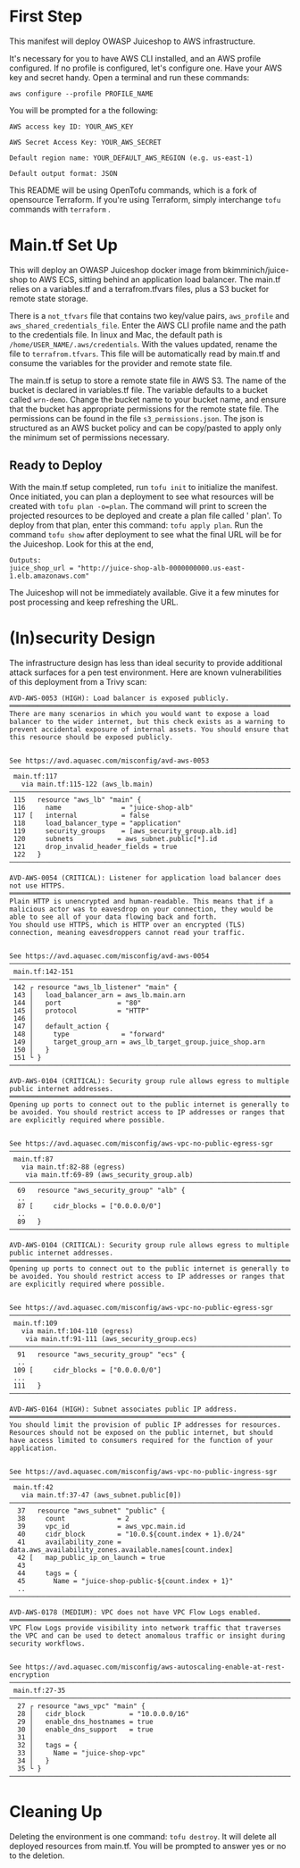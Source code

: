 # First Step

This manifest will deploy OWASP Juiceshop to AWS infrastructure. 

It's necessary for you to have AWS CLI installed, and an AWS profile configured. If no profile is configured, let's configure one. Have your AWS key and secret handy. Open a terminal and run these commands:

```aws configure --profile PROFILE_NAME```

You will be prompted for a the following:

```AWS access key ID: YOUR_AWS_KEY```

```AWS Secret Access Key: YOUR_AWS_SECRET```

```Default region name: YOUR_DEFAULT_AWS_REGION (e.g. us-east-1)```

```Default output format: JSON```

This README will be using OpenTofu commands, which is a fork of opensource Terraform. If you're using Terraform, simply interchange ```tofu``` commands with ```terraform``` .

# Main.tf Set Up

This will deploy an OWASP Juiceshop docker image from bkimminich/juice-shop to AWS ECS, sitting behind an application load balancer. The main.tf relies on a variables.tf and a terrafrom.tfvars files, plus a S3 bucket for remote state storage.

There is a ```not_tfvars``` file that contains two key/value pairs, ```aws_profile``` and ```aws_shared_credentials_file```. Enter the AWS CLI profile name and the path to the credentials file. In linux and Mac, the default path is ```/home/USER_NAME/.aws/credentials```. With the values updated, rename the file to ```terrafrom.tfvars```. This file will be automatically read by main.tf and consume the variables for the provider and remote state file.

The main.tf is setup to store a remote state file in AWS S3. The name of the bucket is declared in variables.tf file. The variable defaults to a bucket called ```wrn-demo```. Change the bucket name to your bucket name, and ensure that the bucket has appropriate permissions for the remote state file. The permissions can be found in the file ```s3_permissions.json```. The json is structured as an AWS bucket policy and can be copy/pasted to apply only the minimum set of permissions necessary. 

## Ready to Deploy

With the main.tf setup completed, run ```tofu init``` to initialize the manifest. Once initiated, you can plan a deployment to see what resources will be created with ```tofu plan -o=plan```. The command will print to screen the projected resources to be deployed and create a plan file called ' plan'. To deploy from that plan, enter this command: ```tofu apply plan```. Run the command ```tofu show``` after deployment to see what the final URL will be for the Juiceshop. Look for this at the end, 

```Outputs:
Outputs:
juice_shop_url = "http://juice-shop-alb-0000000000.us-east-1.elb.amazonaws.com"
```

The Juiceshop will not be immediately available. Give it a few minutes for post processing and keep refreshing the URL.

# (In)security Design

The infrastructure design has less than ideal security to provide additional attack surfaces for a pen test environment. Here are known vulnerabilities of this deployment from a Trivy scan: 

```AVD-AWS-0053 (HIGH): Load balancer is exposed publicly.
AVD-AWS-0053 (HIGH): Load balancer is exposed publicly.
═════════════════════════════════════════════════════════════════════════════════
There are many scenarios in which you would want to expose a load balancer to the wider internet, but this check exists as a warning to prevent accidental exposure of internal assets. You should ensure that this resource should be exposed publicly.


See https://avd.aquasec.com/misconfig/avd-aws-0053
─────────────────────────────────────────────────────────────────────────────────
 main.tf:117
   via main.tf:115-122 (aws_lb.main)
─────────────────────────────────────────────────────────────────────────────────
 115   resource "aws_lb" "main" {
 116     name               = "juice-shop-alb"
 117 [   internal           = false            
 118     load_balancer_type = "application"
 119     security_groups    = [aws_security_group.alb.id]
 120     subnets           = aws_subnet.public[*].id
 121     drop_invalid_header_fields = true
 122   }
─────────────────────────────────────────────────────────────────────────────────
```

```AVD-AWS-0054 (CRITICAL): Listener for application load balancer does not use HTTPS.
AVD-AWS-0054 (CRITICAL): Listener for application load balancer does not use HTTPS.
═════════════════════════════════════════════════════════════════════════════════
Plain HTTP is unencrypted and human-readable. This means that if a malicious actor was to eavesdrop on your connection, they would be able to see all of your data flowing back and forth.
You should use HTTPS, which is HTTP over an encrypted (TLS) connection, meaning eavesdroppers cannot read your traffic.


See https://avd.aquasec.com/misconfig/avd-aws-0054
─────────────────────────────────────────────────────────────────────────────────
 main.tf:142-151
─────────────────────────────────────────────────────────────────────────────────
 142 ┌ resource "aws_lb_listener" "main" {
 143 │   load_balancer_arn = aws_lb.main.arn
 144 │   port              = "80"
 145 │   protocol          = "HTTP"
 146 │ 
 147 │   default_action {
 148 │     type             = "forward"
 149 │     target_group_arn = aws_lb_target_group.juice_shop.arn
 150 │   }
 151 └ }
─────────────────────────────────────────────────────────────────────────────────
```

```AVD-AWS-0104 (CRITICAL): Security group rule allows egress to multiple public internet addresses.
AVD-AWS-0104 (CRITICAL): Security group rule allows egress to multiple public internet addresses.
═════════════════════════════════════════════════════════════════════════════════
Opening up ports to connect out to the public internet is generally to be avoided. You should restrict access to IP addresses or ranges that are explicitly required where possible.


See https://avd.aquasec.com/misconfig/aws-vpc-no-public-egress-sgr
─────────────────────────────────────────────────────────────────────────────────
 main.tf:87
   via main.tf:82-88 (egress)
    via main.tf:69-89 (aws_security_group.alb)
─────────────────────────────────────────────────────────────────────────────────
  69   resource "aws_security_group" "alb" {
  ..   
  87 [     cidr_blocks = ["0.0.0.0/0"]
  ..   
  89   }
──────────────────────────────────────────────────────────────────────────────────
```

```AVD-AWS-0104 (CRITICAL): Security group rule allows egress to multiple public internet addresses.
AVD-AWS-0104 (CRITICAL): Security group rule allows egress to multiple public internet addresses.
═════════════════════════════════════════════════════════════════════════════════
Opening up ports to connect out to the public internet is generally to be avoided. You should restrict access to IP addresses or ranges that are explicitly required where possible.


See https://avd.aquasec.com/misconfig/aws-vpc-no-public-egress-sgr
─────────────────────────────────────────────────────────────────────────────────
 main.tf:109
   via main.tf:104-110 (egress)
    via main.tf:91-111 (aws_security_group.ecs)
──────────────────────────────────────────────────────────────────────────────────
  91   resource "aws_security_group" "ecs" {
  ..   
 109 [     cidr_blocks = ["0.0.0.0/0"]
 ...   
 111   }
─────────────────────────────────────────────────────────────────────────────────
```

```AVD-AWS-0164 (HIGH): Subnet associates public IP address.
AVD-AWS-0164 (HIGH): Subnet associates public IP address.
═════════════════════════════════════════════════════════════════════════════════
You should limit the provision of public IP addresses for resources. Resources should not be exposed on the public internet, but should have access limited to consumers required for the function of your application.


See https://avd.aquasec.com/misconfig/aws-vpc-no-public-ingress-sgr
─────────────────────────────────────────────────────────────────────────────────
 main.tf:42
   via main.tf:37-47 (aws_subnet.public[0])
─────────────────────────────────────────────────────────────────────────────────
  37   resource "aws_subnet" "public" {
  38     count             = 2
  39     vpc_id            = aws_vpc.main.id
  40     cidr_block        = "10.0.${count.index + 1}.0/24"
  41     availability_zone = data.aws_availability_zones.available.names[count.index]
  42 [   map_public_ip_on_launch = true
  43   
  44     tags = {
  45       Name = "juice-shop-public-${count.index + 1}"
  ..   
─────────────────────────────────────────────────────────────────────────────────
```

```AVD-AWS-0178 (MEDIUM): VPC does not have VPC Flow Logs enabled.
AVD-AWS-0178 (MEDIUM): VPC does not have VPC Flow Logs enabled.
═════════════════════════════════════════════════════════════════════════════════
VPC Flow Logs provide visibility into network traffic that traverses the VPC and can be used to detect anomalous traffic or insight during security workflows.


See https://avd.aquasec.com/misconfig/aws-autoscaling-enable-at-rest-encryption
─────────────────────────────────────────────────────────────────────────────────
 main.tf:27-35
─────────────────────────────────────────────────────────────────────────────────
  27 ┌ resource "aws_vpc" "main" {
  28 │   cidr_block           = "10.0.0.0/16"
  29 │   enable_dns_hostnames = true
  30 │   enable_dns_support   = true
  31 │ 
  32 │   tags = {
  33 │     Name = "juice-shop-vpc" 
  34 │   }
  35 └ }
─────────────────────────────────────────────────────────────────────────────────
```

# Cleaning Up

Deleting the environment is one command: ```tofu destroy```. It will delete all deployed resources from main.tf. You will be prompted to answer yes or no to the deletion.